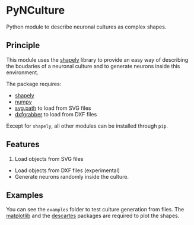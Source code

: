 # PyNCulture

Python module to describe neuronal cultures as complex shapes.


## Principle

This module uses the [shapely](http://toblerity.org/shapely/manual.html)
library to provide an easy way of describing the boudaries of a neuronal
culture and to generate neurons inside this environment.

The package requires:

* [shapely](http://toblerity.org/shapely/manual.html)
* [numpy](http://www.numpy.org/)
* [svg.path](https://pypi.python.org/pypi/svg.path) to load from SVG files
* [dxfgrabber](https://pythonhosted.org/dxfgrabber/) to load from DXF files

Except for ``shapely``, all other modules can be installed through ``pip``.


## Features

1. Load objects from SVG files
*  Load objects from DXF files (experimental)
*  Generate neurons randomly inside the culture.


## Examples

You can see the ``examples`` folder to test culture generation from files.
The [matplotlib](http://matplotlib.org/) and the
[descartes](https://pypi.python.org/pypi/descartes/) packages are required to
plot the shapes.

